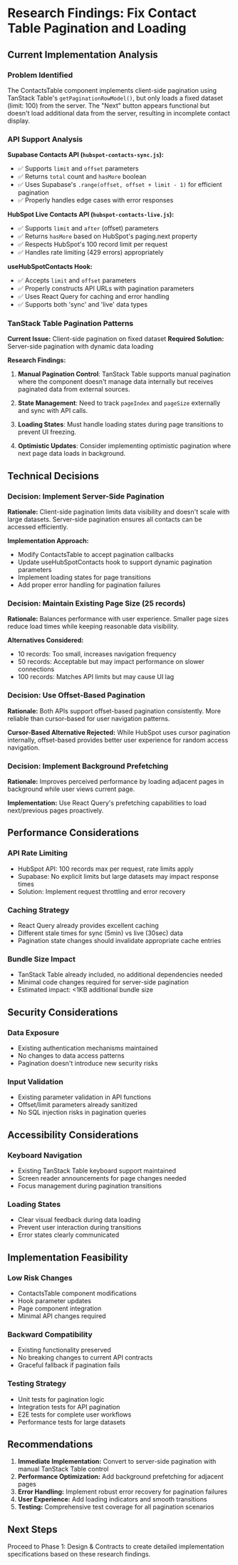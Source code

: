# Research Findings: Fix Contact Table Pagination and Loading

## Current Implementation Analysis

### Problem Identified
The ContactsTable component implements client-side pagination using TanStack Table's `getPaginationRowModel()`, but only loads a fixed dataset (limit: 100) from the server. The "Next" button appears functional but doesn't load additional data from the server, resulting in incomplete contact display.

### API Support Analysis

**Supabase Contacts API (`hubspot-contacts-sync.js`):**
- ✅ Supports `limit` and `offset` parameters
- ✅ Returns `total` count and `hasMore` boolean
- ✅ Uses Supabase's `.range(offset, offset + limit - 1)` for efficient pagination
- ✅ Properly handles edge cases with error responses

**HubSpot Live Contacts API (`hubspot-contacts-live.js`):**
- ✅ Supports `limit` and `after` (offset) parameters
- ✅ Returns `hasMore` based on HubSpot's paging.next property
- ✅ Respects HubSpot's 100 record limit per request
- ✅ Handles rate limiting (429 errors) appropriately

**useHubSpotContacts Hook:**
- ✅ Accepts `limit` and `offset` parameters
- ✅ Properly constructs API URLs with pagination parameters
- ✅ Uses React Query for caching and error handling
- ✅ Supports both 'sync' and 'live' data types

### TanStack Table Pagination Patterns

**Current Issue:** Client-side pagination on fixed dataset
**Required Solution:** Server-side pagination with dynamic data loading

**Research Findings:**

1. **Manual Pagination Control**: TanStack Table supports manual pagination where the component doesn't manage data internally but receives paginated data from external sources.

2. **State Management**: Need to track `pageIndex` and `pageSize` externally and sync with API calls.

3. **Loading States**: Must handle loading states during page transitions to prevent UI freezing.

4. **Optimistic Updates**: Consider implementing optimistic pagination where next page data loads in background.

## Technical Decisions

### Decision: Implement Server-Side Pagination
**Rationale:** Client-side pagination limits data visibility and doesn't scale with large datasets. Server-side pagination ensures all contacts can be accessed efficiently.

**Implementation Approach:**
- Modify ContactsTable to accept pagination callbacks
- Update useHubSpotContacts hook to support dynamic pagination parameters
- Implement loading states for page transitions
- Add proper error handling for pagination failures

### Decision: Maintain Existing Page Size (25 records)
**Rationale:** Balances performance with user experience. Smaller page sizes reduce load times while keeping reasonable data visibility.

**Alternatives Considered:**
- 10 records: Too small, increases navigation frequency
- 50 records: Acceptable but may impact performance on slower connections
- 100 records: Matches API limits but may cause UI lag

### Decision: Use Offset-Based Pagination
**Rationale:** Both APIs support offset-based pagination consistently. More reliable than cursor-based for user navigation patterns.

**Cursor-Based Alternative Rejected:** While HubSpot uses cursor pagination internally, offset-based provides better user experience for random access navigation.

### Decision: Implement Background Prefetching
**Rationale:** Improves perceived performance by loading adjacent pages in background while user views current page.

**Implementation:** Use React Query's prefetching capabilities to load next/previous pages proactively.

## Performance Considerations

### API Rate Limiting
- HubSpot API: 100 records max per request, rate limits apply
- Supabase: No explicit limits but large datasets may impact response times
- Solution: Implement request throttling and error recovery

### Caching Strategy
- React Query already provides excellent caching
- Different stale times for sync (5min) vs live (30sec) data
- Pagination state changes should invalidate appropriate cache entries

### Bundle Size Impact
- TanStack Table already included, no additional dependencies needed
- Minimal code changes required for server-side pagination
- Estimated impact: <1KB additional bundle size

## Security Considerations

### Data Exposure
- Existing authentication mechanisms maintained
- No changes to data access patterns
- Pagination doesn't introduce new security risks

### Input Validation
- Existing parameter validation in API functions
- Offset/limit parameters already sanitized
- No SQL injection risks in pagination queries

## Accessibility Considerations

### Keyboard Navigation
- Existing TanStack Table keyboard support maintained
- Screen reader announcements for page changes needed
- Focus management during pagination transitions

### Loading States
- Clear visual feedback during data loading
- Prevent user interaction during transitions
- Error states clearly communicated

## Implementation Feasibility

### Low Risk Changes
- ContactsTable component modifications
- Hook parameter updates
- Page component integration
- Minimal API changes required

### Backward Compatibility
- Existing functionality preserved
- No breaking changes to current API contracts
- Graceful fallback if pagination fails

### Testing Strategy
- Unit tests for pagination logic
- Integration tests for API pagination
- E2E tests for complete user workflows
- Performance tests for large datasets

## Recommendations

1. **Immediate Implementation:** Convert to server-side pagination with manual TanStack Table control
2. **Performance Optimization:** Add background prefetching for adjacent pages
3. **Error Handling:** Implement robust error recovery for pagination failures
4. **User Experience:** Add loading indicators and smooth transitions
5. **Testing:** Comprehensive test coverage for all pagination scenarios

## Next Steps

Proceed to Phase 1: Design & Contracts to create detailed implementation specifications based on these research findings.